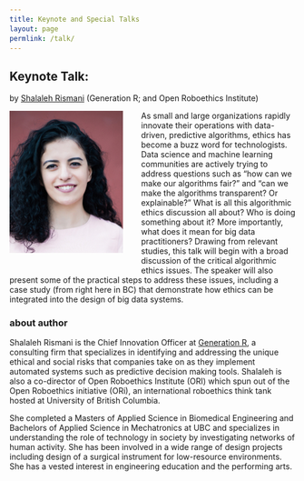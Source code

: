 ```yaml
---
title: Keynote and Special Talks
layout: page
permlink: /talk/
---
```


## Keynote Talk: 

by [Shalaleh Rismani](http://www.shalalehrismani.com) (Generation R; and Open Roboethics Institute)

<img src="rismani.jpg" style="width:200px; margin-right: 2rem; margin-bottom: 2rem; float: left;" />

As small and large organizations rapidly innovate their operations with data-driven, predictive algorithms, ethics has become a buzz word for technologists. Data science and machine learning communities are actively trying to address questions such as “how can we make our algorithms fair?” and “can we make the algorithms transparent? Or explainable?” What is all this algorithmic ethics discussion all about? Who is doing something about it? More importantly, what does it mean for big data practitioners? 
Drawing from relevant studies, this talk will begin with a broad discussion of the critical algorithmic ethics issues. The speaker will also present some of the practical steps to address these issues, including a case study (from right here in BC) that demonstrate how ethics can be integrated into the design of big data systems.

### about author

Shalaleh Rismani is the Chief Innovation Officer at [Generation R](http://www.genr.ca), a consulting firm that specializes in identifying and addressing the unique ethical and social risks that companies take on as they implement automated systems such as predictive decision making tools. Shalaleh is also a co-director of Open Roboethics Institute (ORI) which spun out of the Open Roboethics initiative (ORi), an international roboethics think tank hosted at University of British Columbia.

She completed a Masters of Applied Science in Biomedical Engineering and Bachelors of Applied Science in Mechatronics at UBC and specializes in understanding the role of technology in society by investigating networks of human activity. She has been involved in a wide range of design projects including design of a surgical instrument for low-resource environments. She has a vested interest in engineering education and the performing arts.

<!--
## Special Talk: 
{:style="clear: both"}
-->